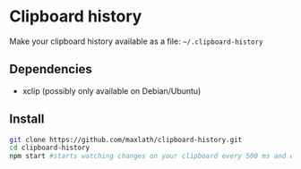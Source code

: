 # Clipboard history

Make your clipboard history available as a file: `~/.clipboard-history`

## Dependencies
* xclip (possibly only available on Debian/Ubuntu)

## Install
```sh
git clone https://github.com/maxlath/clipboard-history.git
cd clipboard-history
npm start #starts watching changes on your clipboard every 500 ms and writes those on ~/.clipboard-history
```
